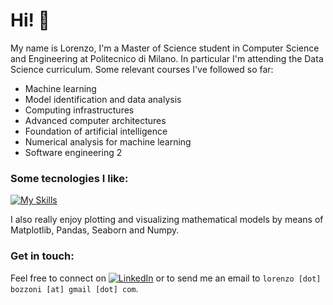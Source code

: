 # Hi! 👋
My name is Lorenzo, I'm a Master of Science student in Computer Science and Engineering at Politecnico di Milano. In particular I'm attending the Data Science curriculum. 
Some relevant courses I've followed so far:
- Machine learning
- Model identification and data analysis
- Computing infrastructures
- Advanced computer architectures
- Foundation of artificial intelligence
- Numerical analysis for machine learning
- Software engineering 2


### Some tecnologies I like:
[![My Skills](https://skillicons.dev/icons?i=cpp,cs,python,js,html,css,latex,docker)](https://skillicons.dev)

I also really enjoy plotting and visualizing mathematical models by means of Matplotlib, Pandas, Seaborn and Numpy.

### Get in touch:
Feel free to connect on [![LinkedIn](https://img.shields.io/badge/-LinkedIn-blue?style=flat&logo=Linkedin&logoColor=white)](https://www.linkedin.com/in/lorenzo-bozzoni-6681371b9/) or to send me an email to `lorenzo [dot] bozzoni [at] gmail [dot] com`.
